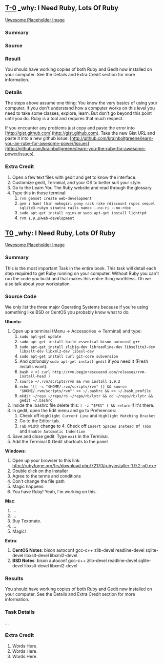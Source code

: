 ## [T-0](id:section-one) \_why: I Need Ruby, Lots Of Ruby

\![Awesome Placeholder Image](http://dummyimage.com/300/00/44.png&text=Awesome%20Placeholder "So awesome.")

### Summary

### Source


### Result
You should have working copies of both Ruby and Gedit now installed on your computer. See the Details and Extra Credit section for more information.

### Details
The steps above assume one thing: You know the very basics of using your computer. If you don't understand how a computer works on this level you need to take some classes, explore, learn. But don't go beyond this point until you do. Ruby is a tool and requires that much respect.

If you encounter any problems just copy and paste the error into [http://gist.github.com](http://gist.github.com). Take the new Gist URL and paste it into a new github issue: [http://github.com/krainboltgreene/learn-you-an-ruby-for-awesome-power/issues](http://github.com/krainboltgreene/learn-you-the-ruby-for-awesome-power/issues).

### Extra Credit
1. Open a few text files with gedit and get to know the interface.
2. Customize gedit, Terminal, and your OS to better suit your style.
3. Go to the Learn You The Ruby website and read through the glossary.
4. Type this in these terminal
    1. `rvm gemset create web-development`
    2. `gem i haml thin nokogiri pony rack rake rdiscount rspec sequel sqlite3-rubyn sinatra rails nanoc --no-ri --no-rdoc`
    3. `sudo apt-get install nginx` or `sudo apt-get install lighttpd`
    4. `rvm 1.9.2@web-development`

[T0](id:section-one) \_why: I Need Ruby, Lots Of Ruby
--------------------------------------------------------------------------------

\![Awesome Placeholder Image](http://dummyimage.com/300/00/44.png&text=Awesome%20Placeholder "So awesome.")


### Summary

This is the most important Task in the entire book.
This task will detail each step required to get Ruby running on your computer.
Without Ruby you can't run the code you build and that makes this entire thing worthless.
Oh we also talk about your workstation.

### Source Code

We only list the three major Operating Systems because if you're using something like BSD or CentOS you probably know what to do. 

**Ubuntu**:
1. Open up a terminal (Menu -> Accessories -> Terminal) and type:
    1. `sudo apt-get update`
    2. `sudo apt-get install build-essential bison autoconf g++ `
    3. `sudo apt-get install zlib1g-dev libreadline-dev libsqlite3-dev libxslt-dev libxml2-dev libssl-dev`
    4. `sudo apt-get install curl git-core subversion`
    2. And *optionally* `sudo apt-get install gedit` if you need it (Fresh installs wont).
    3. `bash < <( curl http://rvm.beginrescueend.com/releases/rvm-install-head )`
    4. `source ~/.rvm/scripts/rvm && rvm install 1.9.2`
    5. `echo '[[ -s "$HOME/.rvm/scripts/rvm" ]] && source "$HOME/.rvm/scripts/rvm"' >> ~/.bashrc && >> ~/.bash_profile`
    6. `mkdir ~/repo ~/repo/rb ~/repo/rb/lytr && cd ~/repo/rb/lytr && gedit ~/.bashrc`
2. Inside the .bashrc file delete this: `[ -z "$PS1" ] && return` if it's there.
3. In gedit, open the Edit menu and go to Preferences:
    1. Check off `Highlight Current Line` and `Highlight Matching Bracket`
    2. Go to the Editor tab.
    3. `Tab Width` change to 4. Check off `Insert Spaces Instead Of Tabs` and `Enable Automatic Indention`
4. Save and close gedit. Type `exit` in the Terminal.
5. Add the Terminal & Gedit shortcuts to the panel



**Windows**:
1. Open up your browser to this link: http://rubyforge.org/frs/download.php/72170/rubyinstaller-1.9.2-p0.exe
2. Double click on the installer
3. Agree to the terms and conditions
4. Don't change the file path
5. Magic happens
6. You have Ruby! Yeah, I'm working on this.

**Mac**:
1. ...
2. ...
3. Buy Textmate.
4. ...
5. Magic!

**Extra**:
1. **CentOS Notes**: bison autoconf gcc-c++ zlib-devel readline-devel sqlite-devel libxslt-devel libxml2-devel.
2. **BSD Notes**: bison autoconf gcc-c++ zlib-devel readline-devel sqlite-devel libxslt-devel libxml2-devel

### Results

You should have working copies of both Ruby and Gedit now installed on your computer. See the Details and Extra Credit section for more information.


### Task Details

...


### Extra Credit

1. Words Here.
2. Words Here.
3. Words Here.
